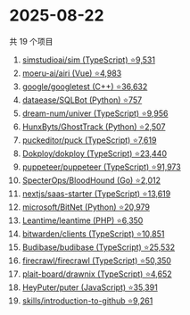 # 2025-08-22

共 19 个项目

<!-- BEGIN GITHUB -->
<!-- 最后更新时间 2025-08-22 21:21:00 +0800 -->
1. [simstudioai/sim (TypeScript) ⭐9,531](https://github.com/simstudioai/sim)
1. [moeru-ai/airi (Vue) ⭐4,983](https://github.com/moeru-ai/airi)
1. [google/googletest (C++) ⭐36,632](https://github.com/google/googletest)
1. [dataease/SQLBot (Python) ⭐757](https://github.com/dataease/SQLBot)
1. [dream-num/univer (TypeScript) ⭐9,956](https://github.com/dream-num/univer)
1. [HunxByts/GhostTrack (Python) ⭐2,507](https://github.com/HunxByts/GhostTrack)
1. [puckeditor/puck (TypeScript) ⭐7,619](https://github.com/puckeditor/puck)
1. [Dokploy/dokploy (TypeScript) ⭐23,440](https://github.com/Dokploy/dokploy)
1. [puppeteer/puppeteer (TypeScript) ⭐91,973](https://github.com/puppeteer/puppeteer)
1. [SpecterOps/BloodHound (Go) ⭐2,012](https://github.com/SpecterOps/BloodHound)
1. [nextjs/saas-starter (TypeScript) ⭐13,619](https://github.com/nextjs/saas-starter)
1. [microsoft/BitNet (Python) ⭐20,979](https://github.com/microsoft/BitNet)
1. [Leantime/leantime (PHP) ⭐6,350](https://github.com/Leantime/leantime)
1. [bitwarden/clients (TypeScript) ⭐10,851](https://github.com/bitwarden/clients)
1. [Budibase/budibase (TypeScript) ⭐25,532](https://github.com/Budibase/budibase)
1. [firecrawl/firecrawl (TypeScript) ⭐50,350](https://github.com/firecrawl/firecrawl)
1. [plait-board/drawnix (TypeScript) ⭐4,652](https://github.com/plait-board/drawnix)
1. [HeyPuter/puter (JavaScript) ⭐35,391](https://github.com/HeyPuter/puter)
1. [skills/introduction-to-github ⭐9,261](https://github.com/skills/introduction-to-github)
<!-- END GITHUB -->
